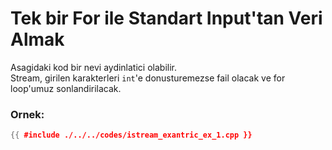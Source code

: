 # Tek bir For ile Standart Input'tan Veri Almak

Asagidaki kod bir nevi aydinlatici olabilir.  
Stream, girilen karakterleri `int`'e donusturemezse fail olacak ve for loop'umuz sonlandirilacak.

### Ornek:

```c++
{{ #include ./../../codes/istream_exantric_ex_1.cpp }}
```
